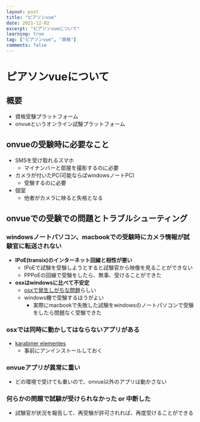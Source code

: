 ```yaml
---
layout: post
title: "ピアソンvue"
date: 2021-12-02
excerpt: "ピアソンvueについて"
learning: true
tag: ["ピアソンvue", "資格"]
comments: false
---
```


# ピアソンvueについて

## 概要
 - 資格受験プラットフォーム
 - onvueというオンライン試験プラットフォーム

## onvueの受験時に必要なこと
 - SMSを受け取れるスマホ
   - マイナンバーと部屋を撮影するのに必要
 - カメラが付いたPC(可能ならばwindowsノートPC)
   - 受験するのに必要
 - 個室
   - 他者がカメラに映ると失格となる

## onvueでの受験での問題とトラブルシューティング

### windowsノートパソコン、macbookでの受験時にカメラ情報が試験官に転送されない
 - **IPoE(transix)のインターネット回線と相性が悪い**  
   - IPoEで試験を受験しようとすると試験官から映像を見ることができない
   - PPPoEの回線で受験をしたら、無事、受けることができた
 - **osxはwindowsに比べて不安定**  
   - [osxで発生しがちな問題](https://www.reddit.com/r/Splunk/comments/cu37gq/pearson_vue_onvue_online_proctoring_software/)らしい
   - windows機で受験するほうがよい
	 - 実際にmacbookで失敗した試験をwindowsのノートパソコンで受験をしたら問題なく受験できた

### osxでは同時に動かしてはならないアプリがある
 - [karabiner elementes](https://dev.classmethod.jp/articles/try-onvue-exam-at-home/)
   - 事前にアンインストールしておく

### onvueアプリが異常に重い
 - どの環境で受けても重いので、onvue以外のアプリは動かさない

### 何らかの問題で試験が受けられなかった or 中断した
 - 試験官が状況を報告して、再受験が許可されれば、再度受けることができる
